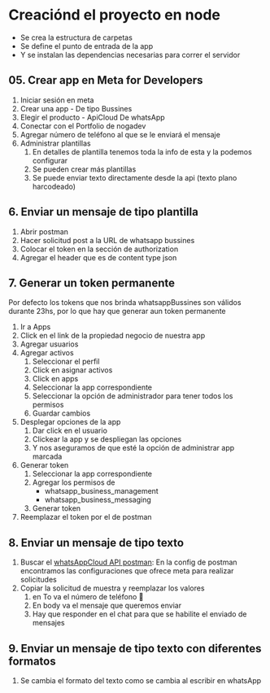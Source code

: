 # Creaciónd el proyecto en node
  - Se crea la estructura de carpetas 
  - Se define el punto de entrada de la app
  - Y se instalan las dependencias necesarias para correr el servidor
## 05. Crear app en Meta for Developers
  1. Iniciar sesión en meta
  2. Crear una app
    - De tipo Bussines
  3. Elegir el producto
    - ApiCloud De whatsApp
  4. Conectar con el Portfolio de nogadev
  5. Agregar número de teléfono al que se le enviará el mensaje
  6. Administrar plantillas 
     1. En detalles de plantilla tenemos toda la info de esta y la podemos configurar
     2. Se pueden crear más plantillas
     3. Se puede enviar texto directamente desde la api (texto plano harcodeado)
## 6. Enviar un mensaje de tipo plantilla
  1. Abrir postman
  2. Hacer solicitud post a la URL de whatsapp bussines
  3. Colocar el token en la sección de authorization
  4. Agregar el header que es de content type json
## 7. Generar un token permanente
  Por defecto los tokens que nos brinda whatsappBussines son válidos durante 23hs, por lo que hay que generar aun token permanente
  1. Ir a Apps
  2. Click en el link de la propiedad negocio de nuestra app
  3. Agregar usuarios
  4. Agregar activos
     1. Seleccionar el perfil
     2. Click en asignar activos
     3. Click en apps
     4. Seleccionar la app correspondiente
     5. Seleccionar la opción de administrador para tener todos los permisos
     6. Guardar cambios
  5. Desplegar opciones de la app
     1. Dar click en el usuario
     2. Clickear la app y se despliegan las opciones
     3. Y nos aseguramos de que esté la opción de administrar app marcada
  6. Generar token
     1. Seleccionar la app correspondiente
     2. Agregar los permisos de 
        - whatsapp_business_management
        - whatsapp_business_messaging
     3. Generar token
  7. Reemplazar el token por el de postman
## 8. Enviar un mensaje de tipo texto
  1. Buscar el [whatsAppCloud API postman](https://www.postman.com/meta/workspace/whatsapp-business-platform/collection/13382743-84d01ff8-4253-4720-b454-af661f36acc2): En la config de postman encontramos las configuraciones que ofrece meta para realizar solicitudes
  2. Copiar la solicitud de muestra y reemplazar los valores
     1. en To va el número de teléfono 📱
     2. En body va el mensaje que queremos enviar 
     3. Hay que responder en el chat para que se habilite el enviado de mensajes
## 9. Enviar un mensaje de tipo texto con diferentes formatos
  1. Se cambia el formato del texto como se cambia al escribir en whatsApp